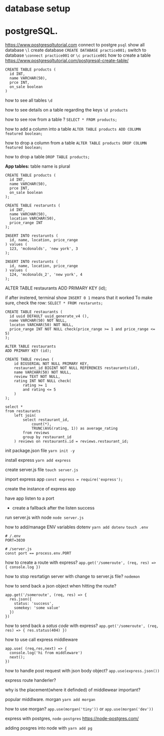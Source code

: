 # database setup
# postgreSQL.
https://www.postgresqltutorial.com
connect to postgre
`psql`
show all database
`\l`
create database
`CREATE DATABASE practice001;`
switch to database
`\connect practice001`
or
`\c practice001`
how to create a table
https://www.postgresqltutorial.com/postgresql-create-table/
```
CREATE TABLE products (
  id INT,
  name VARCHAR(50),
  prce INT,
  on_sale boolean
)
```
how to see all tables
`\d`

how to see details on a table regarding the keys
`\d products`

how to see row from a table ?
`SELECT * FROM products;`

how to add a column into a table
`ALTER TABLE products ADD COLUMN featured boolean;`

how to drop a column from a table
`ALTER TABLE products DROP COLUMN featured boolean;`

how to drop a table
`DROP TABLE products;`

**App tables:**
table name is plural
```
CREATE TABLE products (
  id INT,
  name VARCHAR(50),
  prce INT,
  on_sale boolean
);

CREATE TABLE restarunts (
  id INT,
  name VARCHAR(50),
  location VARCHAR(50),
  price_range INT
);

INSERT INTO restarunts (
  id, name, location, price_range
) values (
  123, 'mcdonalds', 'new york', 3
);

INSERT INTO restarunts (
  id, name, location, price_range
) values (
  124, 'mcdonalds_2', 'new york', 4
);

```

ALTER TABLE restaurants
ADD PRIMARY KEY (id);

if after instered, terminal show `INSERT 0 1` means that it worked
To make sure, check the row: `SELECT * FROM restarunts;`


```
CREATE TABLE restaurants (
  id uuid DEFAULT uuid_generate_v4 (),
  name VARCHAR(50) NOT NULL,
  locaton VARCHAR(50) NOT NULL,
  price_range INT NOT NULL check(price_range >= 1 and price_range <= 5)
);

ALTER TABLE restaurants
ADD PRIMARY KEY (id);
```


```
CREATE TABLE reviews (
    id BIGSERIAL NOT NULL PRIMARY KEY,
    restaurant_id BIGINT NOT NULL REFERENCES restaurants(id),
    name VARCHAR(50) NOT NULL,
    review TEXT NOT NULL,
    rating INT NOT NULL check(
        rating >= 1
        and rating <= 5
    )
);
```
```
select *
from restaurants
    left join(
        select restaurant_id,
            count(*),
            TRUNC(AVG(rating, 1)) as average_rating
        from reviews
        group by restaurant_id
    ) reviews on restaurants.id = reviews.restaurant_id;
```


init package.json file
`yarn init -y`

install express
`yarn add express`

create server.js file
`touch server.js`

import express app
`const express = require('express');`

create the instance of express app

have app listen to a port
  * create a fallback after the listen success

run server.js with node
`node server.js`

how to add/manage ENV variables dotenv
`yarn add dotenv`
`touch .env`
```
# /.env
PORT=3030

# /server.js
const port == process.env.PORT
```

how to create a route with express?
`app.get('/someroute', (req, res) => { console.log })`

how to stop resrtatign server with change to server.js file?
`nodemon`

how to send back a json object when hitting the route?
```
app.get('/someroute', (req, res) => {
  res.json({
    status: 'success',
    somekey: 'some value'
  })
})
```

how to send back a *satus code* with express?
`app.get('/someroute', (req, res) => { res.status(404) })`


how to use call express middleware
```
app.use( (req,res,next) => {
  console.log('hi from middleware')
  next();
})
```
how to handle post request with json body object?
`app.use(express.json())`

express route handerler?


why is the placement(where it definded) of middlewear important?


popular middlware. morgan `yarn add morgan`

how to use morgan?
`app.use(morgan('tiny'))` or
`app.use(morgan('dev'))`

express with postgres, `node-postgres`
https://node-postgres.com/

adding posgres into node with `yarn add pg`









